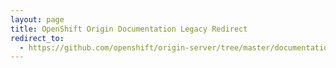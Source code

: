 ```yaml
---
layout: page
title: OpenShift Origin Documentation Legacy Redirect
redirect_to:
  - https://github.com/openshift/origin-server/tree/master/documentation/oo_administration_guide.adoc
---
```

